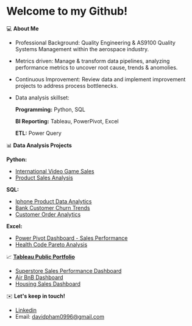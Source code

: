 # Welcome to my Github! 

💻 **About Me** 

- Professional Background: Quality Engineering & AS9100 Quality Systems Management within the aerospace industry.
- Metrics driven: Manage & transform data pipelines, analyzing performance metrics to uncover root cause, trends & anomolies.
- Continuous Improvement: Review data and implement improvement projects to address process bottlenecks. 
- Data analysis skillset:

  **Programming:** Python, SQL

  **BI Reporting:** Tableau, PowerPivot, Excel

  **ETL:** Power Query 

📊 **Data Analysis Projects** 

**Python:** 

- [International Video Game Sales](https://github.com/davidpham1996/Video-Game-Sales)
- [Product Sales Analysis](https://github.com/davidpham1996/product_sales)

**SQL:**
  
- [Iphone Product Data Analytics](https://github.com/davidpham1996/Iphone-Analysis/blob/main/iphone_eda)
- [Bank Customer Churn Trends](https://github.com/davidpham1996/CustomerChurnRate/blob/main/CustomerChurn) 
- [Customer Order Analytics](https://github.com/davidpham1996/SQL-Customer-Order-Analytics/blob/main/SQL%20Analysis%20Project:%20Customer%20%26%20Order%20Analytics)
  
**Excel:**
  
- [Power Pivot Dashboard - Sales Performance](https://github.com/davidpham1996/Cookie-Sales---Power-Pivot-Project)
- [Health Code Pareto Analysis](https://github.com/davidpham1996/Health-Analytics/blob/main/Health%20Code%20Pareto%20Analysis.pdf)

📈 **[Tableau Public Portfolio](https://public.tableau.com/app/profile/david.pham5201/vizzes)** 
- [Superstore Sales Performance Dashboard](https://public.tableau.com/app/profile/david.pham5201/viz/SuperstoreSalesPerformanceDashboard_16976793156430/Dashboard1)
- [Air BnB Dashboard](https://public.tableau.com/app/profile/david.pham5201/viz/AirBnBDashboard_16976791250410/Dashboard1)
- [Housing Sales Dashboard](https://public.tableau.com/app/profile/david.pham5201/viz/KingCountyHouseSales_16980222818870/KingCountyHouseSales?publish=yes)

✉️ **Let's keep in touch!** 
- [Linkedin](https://www.linkedin.com/in/davidpham96/)
- Email: davidpham0996@gmail.com
